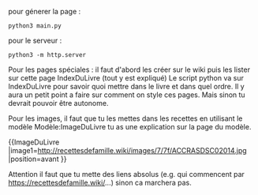 pour génerer la page :

    python3 main.py

pour le serveur :

    python3 -m http.server

Pour les pages spéciales : il faut d'abord les créer sur le wiki puis les lister sur cette page IndexDuLivre (tout y est expliqué)
Le script python va sur IndexDuLivre pour savoir quoi mettre dans le livre et dans quel ordre.
Il y aura un petit point a faire sur comment on style ces pages. Mais sinon tu devrait pouvoir être autonome.

Pour les images, il faut que tu les mettes dans les recettes en utilisant le modèle Modèle:ImageDuLivre tu as une explication sur la page du modèle.

    
{{ImageDuLivre
|image1=http://recettesdefamille.wiki/images/7/7f/ACCRASDSC02014.jpg
|position=avant
}}

Attention il faut que tu mette des liens absolus (e.g. qui commencent par https://recettesdefamille.wiki/...) sinon ca marchera pas.
